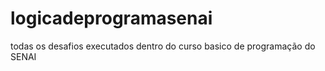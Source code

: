 # logicadeprogramasenai

todas os desafios executados dentro do curso basico de programação do SENAI
